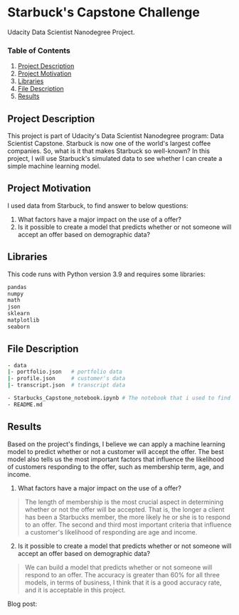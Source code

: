 
# Starbuck's Capstone Challenge
Udacity Data Scientist Nanodegree Project.

### Table of Contents

1. [Project Description](#ProjectDescription)
2. [Project Motivation](#ProjectMotivation)
3. [Libraries](#Libraries)
4. [File Description](#FileDescription)
5. [Results](#Results)

## Project Description <a name="ProjectDescription"></a>
This project is part of Udacity's Data Scientist Nanodegree program: Data Scientist Capstone. 
Starbuck is now one of the world's largest coffee companies. 
So, what is it that makes Starbuck so well-known? 
In this project, I will use Starbuck's simulated data to see whether I can create a simple machine learning model.

## Project Motivation <a name="ProjectMotivation"></a>
I used data from Starbuck, to find answer to below questions:

1. What factors have a major impact on the use of a offer?
2. Is it possible to create a model that predicts whether or not someone will accept an offer based on demographic data?

## Libraries <a name="Libraries"></a>
This code runs with Python version 3.9 and requires some libraries:
```bash
pandas
numpy
math
json
sklearn
matplotlib
seaborn
```

## File Description <a name="FileDescription"></a>
```bash
- data
|- portfolio.json 	# portfolio data
|- profile.json		# customer's data
|- transcript.json	# transcript data

- Starbucks_Capstone_notebook.ipynb # The notebook that i used to find the anwser for the quesstions
- README.md
```


## Results <a name="Results"></a>
Based on the project's findings, I believe we can apply a machine learning model to predict whether or not a customer will accept the offer. 
The best model also tells us the most important factors that influence the likelihood of customers responding to the offer, such as membership term, age, and income.

1. What factors have a major impact on the use of a offer?
> The length of membership is the most crucial aspect in determining whether or not the offer will be accepted. 
That is, the longer a client has been a Starbucks member, the more likely he or she is to respond to an offer. 
The second and third most important criteria that influence a customer's likelihood of responding are age and income.

2. Is it possible to create a model that predicts whether or not someone will accept an offer based on demographic data?
> We can build a model that predicts whether or not someone will respond to an offer. 
The accuracy is greater than 60% for all three models, in terms of business, I think that it is a good accuracy rate, and it is acceptable in this project.

Blog post: 